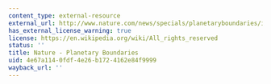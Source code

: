 ```yaml
---
content_type: external-resource
external_url: http://www.nature.com/news/specials/planetaryboundaries/index.html
has_external_license_warning: true
license: https://en.wikipedia.org/wiki/All_rights_reserved
status: ''
title: Nature - Planetary Boundaries
uid: 4e67a114-0fdf-4e26-b172-4162e84f9999
wayback_url: ''
---
```

